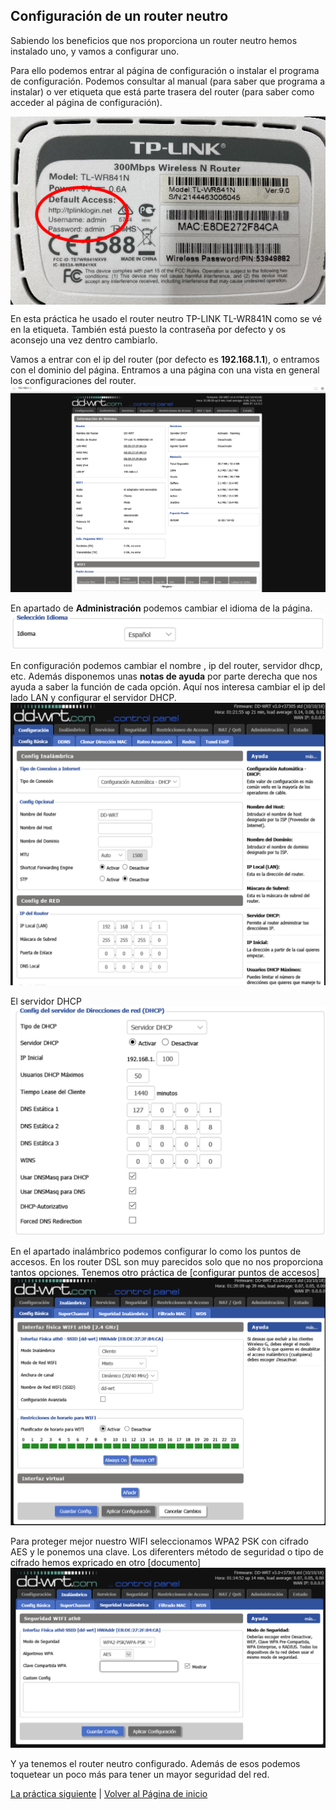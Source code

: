 ## Configuración de un router neutro

Sabiendo los beneficios que nos proporciona un router neutro hemos instalado uno, y vamos a configurar uno.

Para ello podemos entrar al página de configuración o instalar el programa de configuración. Podemos consultar al manual (para saber que programa a instalar) o ver etiqueta que está parte trasera del router (para saber como acceder al página de configuración).

<p align="center">
<img align="center" src="https://github.com/NswHuei/reto3/blob/master/imagen/conf1.png">
</p>

En esta práctica he usado el router neutro TP-LINK TL-WR841N como se vé en la etiqueta. También está puesto la contraseña por defecto y os aconsejo una vez dentro cambiarlo.

Vamos a entrar con el ip del router (por defecto es **192.168.1.1**), o entramos con el dominio del página. Entramos a una página con una vista en general los configuraciones del router.
![imagen de configuración del router-1](imagen/conf2.png)

En  apartado de **Administración** podemos cambiar el idioma de la página.
![imagen de configuración del router-2](imagen/conf3.png)

En configuración podemos cambiar el nombre , ip del router, servidor dhcp, etc. Además disponemos unas **notas de ayuda** por parte derecha que nos ayuda a saber la función de cada opción. Aquí nos interesa cambiar el ip del lado LAN y configurar el servidor DHCP.
![imagen de configuración del router-3](imagen/conf4.png)

El servidor DHCP
![imagen de configuración del router-4](imagen/conf5.png)

En el apartado inalámbrico podemos configurar lo como los puntos de accesos. En los router DSL son muy parecidos solo que no nos proporciona tantos opciones. Tenemos otro práctica de [configurar puntos de accesos]
![imagen de configuración del router-5](imagen/conf6.png)

Para proteger mejor nuestro WIFI seleccionamos WPA2 PSK con cifrado AES y le ponemos una clave. Los diferenters método de seguridad o tipo de cifrado hemos expricado en otro [documento]
![imagen de configuración del router-6](imagen/conf7.png)

Y ya tenemos el router neutro configurado. Además de esos podemos toquetear un poco más para tener un mayor seguridad del red.

[La práctica siguiente](ActividadRQ5.3.md) | [Volver al Página de inicio](inicio.md)
